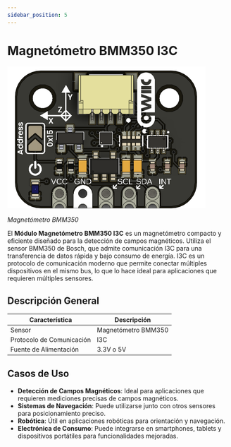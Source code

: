 ```yaml
---
sidebar_position: 5
---
```



# Magnetómetro  BMM350 I3C

<div  style={{ textAlign: "center" }}>
  <img src="https://raw.githubusercontent.com/UNIT-Electronics-MX/unit_bmm350_magnetometer_i3c/refs/heads/main/hardware/resources/unit_top_v_1_0_0_bmm350_magnetometer_i3c.png" width="450px" alt="Placa de desarrollo"/>
  <p><em>Magnetómetro BMM350</em></p>
</div>

El **Módulo Magnetómetro BMM350 I3C** es un magnetómetro compacto y eficiente diseñado para la detección de campos magnéticos. Utiliza el sensor BMM350 de Bosch, que admite comunicación I3C para una transferencia de datos rápida y bajo consumo de energía. I3C es un protocolo de comunicación moderno que permite conectar múltiples dispositivos en el mismo bus, lo que lo hace ideal para aplicaciones que requieren múltiples sensores.


## Descripción General
<div  style={{ textAlign: "center" }}>

| Característica         | Descripción                                                   |
|------------------------|---------------------------------------------------------------|
| Sensor                 | Magnetómetro BMM350                                           |
| Protocolo de Comunicación | I3C                                                          |
| Fuente de Alimentación | 3.3V o 5V                                                    |

</div>


## Casos de Uso

- **Detección de Campos Magnéticos**: Ideal para aplicaciones que requieren mediciones precisas de campos magnéticos.
- **Sistemas de Navegación**: Puede utilizarse junto con otros sensores para posicionamiento preciso.
- **Robótica**: Útil en aplicaciones robóticas para orientación y navegación.
- **Electrónica de Consumo**: Puede integrarse en smartphones, tablets y dispositivos portátiles para funcionalidades mejoradas.


